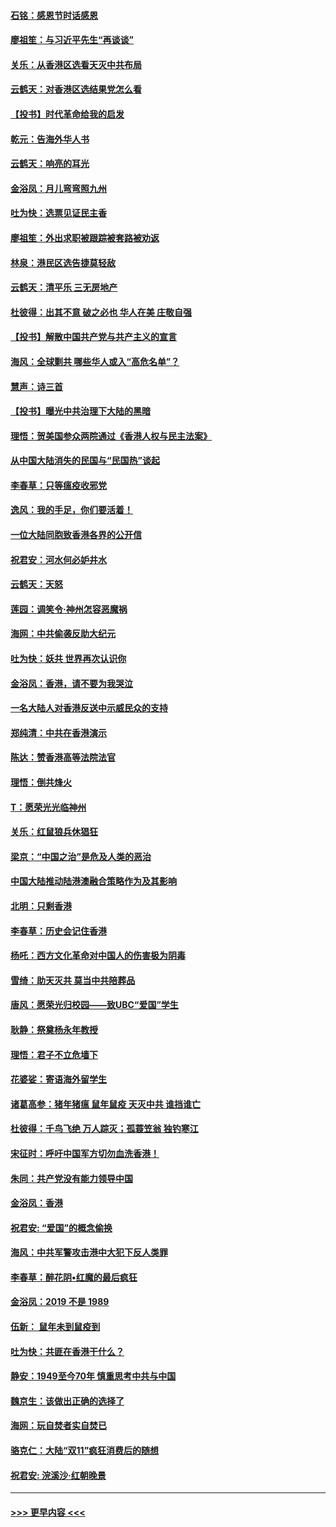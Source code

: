 #### [石铭：感恩节时话感恩](../pages/nsc993/n11687568.md?t=11290311) 
#### [廖祖笙：与习近平先生“再谈谈”](../pages/nsc993/n11687005.md?t=11290311) 
#### [关乐：从香港区选看天灭中共布局](../pages/nsc993/n11686647.md?t=11290311) 
#### [云鹤天：对香港区选结果党怎么看](../pages/nsc993/n11686216.md?t=11290311) 
#### [【投书】时代革命给我的启发](../pages/nsc993/n11684287.md?t=11290311) 
#### [乾元：告海外华人书](../pages/nsc993/n11684044.md?t=11290311) 
#### [云鹤天：响亮的耳光](../pages/nsc993/n11684254.md?t=11290311) 
#### [金浴凤：月儿弯弯照九州](../pages/nsc993/n11684231.md?t=11290311) 
#### [吐为快：选票见证民主香](../pages/nsc993/n11684206.md?t=11290311) 
#### [廖祖笙：外出求职被跟踪被套路被劝返](../pages/nsc993/n11683874.md?t=11290311) 
#### [林泉：港民区选告捷莫轻敌](../pages/nsc993/n11683930.md?t=11290311) 
#### [云鹤天：清平乐 三无房地产](../pages/nsc993/n11681521.md?t=11290311) 
#### [杜彼得：出其不意 破之必也 华人在美 庄敬自强](../pages/nsc993/n11679554.md?t=11290311) 
#### [【投书】解散中国共产党与共产主义的宣言](../pages/nsc993/n11679177.md?t=11290311) 
#### [海风：全球剿共 哪些华人或入“高危名单”？](../pages/nsc993/n11678617.md?t=11290311) 
#### [慧声：诗三首](../pages/nsc993/n11678848.md?t=11290311) 
#### [【投书】曝光中共治理下大陆的黑暗](../pages/nsc993/n11678674.md?t=11290311) 
#### [理悟：贺美国参众两院通过《香港人权与民主法案》](../pages/nsc993/n11678104.md?t=11290311) 
#### [从中国大陆消失的民国与“民国热”谈起](../pages/nsc993/n11678075.md?t=11290311) 
#### [李春草：只等瘟疫收邪党](../pages/nsc993/n11677308.md?t=11290311) 
#### [逸风：我的手足，你们要活着！](../pages/nsc993/n11676352.md?t=11290311) 
#### [一位大陆同胞致香港各界的公开信](../pages/nsc993/n11675761.md?t=11290311) 
#### [祝君安：河水何必妒井水](../pages/nsc993/n11675746.md?t=11290311) 
#### [云鹤天：天怒](../pages/nsc993/n11675718.md?t=11290311) 
#### [莲园：调笑令‧神州怎容恶魔祸](../pages/nsc993/n11675648.md?t=11290311) 
#### [海网：中共偷袭反助大纪元](../pages/nsc993/n11673515.md?t=11290311) 
#### [吐为快：妖共 世界再次认识你](../pages/nsc993/n11673506.md?t=11290311) 
#### [金浴凤：香港，请不要为我哭泣](../pages/nsc993/n11673248.md?t=11290311) 
#### [一名大陆人对香港反送中示威民众的支持](../pages/nsc993/n11672615.md?t=11290311) 
#### [郑纯清：中共在香港演示](../pages/nsc993/n11670539.md?t=11290311) 
#### [陈达：赞香港高等法院法官](../pages/nsc993/n11669542.md?t=11290311) 
#### [理悟：倒共烽火](../pages/nsc993/n11668844.md?t=11290311) 
#### [T：愿荣光光临神州](../pages/nsc993/n11668421.md?t=11290311) 
#### [关乐：红鼠狼兵休猖狂](../pages/nsc993/n11668378.md?t=11290311) 
#### [梁京：“中国之治”是危及人类的恶治](../pages/nsc993/n11668328.md?t=11290311) 
#### [中国大陆推动陆港澳融合策略作为及其影响](../pages/nsc993/n11668157.md?t=11290311) 
#### [北明：只剩香港](../pages/nsc993/n11668002.md?t=11290311) 
#### [李春草：历史会记住香港](../pages/nsc993/n11667927.md?t=11290311) 
#### [杨吒：西方文化革命对中国人的伤害极为阴毒](../pages/nsc993/n11664521.md?t=11290311) 
#### [雪绮：助天灭共 莫当中共陪葬品](../pages/nsc993/n11662650.md?t=11290311) 
#### [唐风：愿荣光归校园——致UBC“爱国”学生](../pages/nsc993/n11662194.md?t=11290311) 
#### [耿静：祭奠杨永年教授](../pages/nsc993/n11662514.md?t=11290311) 
#### [理悟：君子不立危墙下](../pages/nsc993/n11662172.md?t=11290311) 
#### [花婆娑：寄语海外留学生](../pages/nsc993/n11662121.md?t=11290311) 
#### [诸葛高参：猪年猪瘟 鼠年鼠疫 天灭中共 谁挡谁亡](../pages/nsc993/n11661980.md?t=11290311) 
#### [杜彼得：千鸟飞绝 万人踪灭；孤蓑笠翁 独钓寒江](../pages/nsc993/n11661170.md?t=11290311) 
#### [宋征时：呼吁中国军方切勿血洗香港！](../pages/nsc993/n11415318.md?t=11290311) 
#### [朱同：共产党没有能力领导中国](../pages/nsc993/n11660421.md?t=11290311) 
#### [金浴凤：香港](../pages/nsc993/n11660419.md?t=11290311) 
#### [祝君安: “爱国”的概念偷换](../pages/nsc993/n11659706.md?t=11290311) 
#### [海风：中共军警攻击港中大犯下反人类罪](../pages/nsc993/n11659632.md?t=11290311) 
#### [李春草：醉花阴•红魔的最后疯狂](../pages/nsc993/n11659287.md?t=11290311) 
#### [金浴凤：2019 不是 1989](../pages/nsc993/n11657663.md?t=11290311) 
#### [伍新： 鼠年未到鼠疫到](../pages/nsc993/n11655098.md?t=11290311) 
#### [吐为快：共匪在香港干什么？](../pages/nsc993/n11654891.md?t=11290311) 
#### [静安：1949至今70年 慎重思考中共与中国](../pages/nsc993/n11651244.md?t=11290311) 
#### [魏京生：该做出正确的选择了](../pages/nsc993/n11653084.md?t=11290311) 
#### [海网：玩自焚者实自焚已](../pages/nsc993/n11652423.md?t=11290311) 
#### [骆克仁：大陆“双11”疯狂消费后的随想](../pages/nsc993/n11652305.md?t=11290311) 
#### [祝君安: 浣溪沙·红朝晚景](../pages/nsc993/n11652258.md?t=11290311) 

----
#### [ >>> 更早内容 <<< ](../indexes/nsc993-earlier.md)
